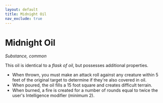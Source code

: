 ```yaml
---
layout: default
title: Midnight Oil
nav_exclude: true
---
```


# Midnight Oil

*Substance, common*

This oil is identical to a _flask of oil_, but possesses additional properties.

* When thrown, you must make an attack roll against any creature within 5 feet of the original target to determine if they're also covered in oil.
* When poured, the oil fills a 15 foot square and creates difficult terrain.
* When burned, a fire is created for a number of rounds equal to twice the user's Intelligence modifier (minimum 2).